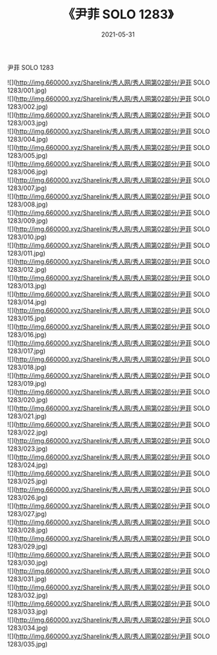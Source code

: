 ﻿---
layout: post
title:  《尹菲 SOLO 1283》
date:   2021-05-31
img: http://img.660000.xyz/Sharelink/秀人网/秀人网第02部分/尹菲 SOLO 1283/000.jpg
categories: [美女, 清纯, 唯美]
---

尹菲 SOLO 1283

  ![](http://img.660000.xyz/Sharelink/秀人网/秀人网第02部分/尹菲 SOLO 1283/001.jpg) <br> ![](http://img.660000.xyz/Sharelink/秀人网/秀人网第02部分/尹菲 SOLO 1283/002.jpg) <br> ![](http://img.660000.xyz/Sharelink/秀人网/秀人网第02部分/尹菲 SOLO 1283/003.jpg) <br> ![](http://img.660000.xyz/Sharelink/秀人网/秀人网第02部分/尹菲 SOLO 1283/004.jpg) <br> ![](http://img.660000.xyz/Sharelink/秀人网/秀人网第02部分/尹菲 SOLO 1283/005.jpg) <br> ![](http://img.660000.xyz/Sharelink/秀人网/秀人网第02部分/尹菲 SOLO 1283/006.jpg) <br> ![](http://img.660000.xyz/Sharelink/秀人网/秀人网第02部分/尹菲 SOLO 1283/007.jpg) <br> ![](http://img.660000.xyz/Sharelink/秀人网/秀人网第02部分/尹菲 SOLO 1283/008.jpg) <br> ![](http://img.660000.xyz/Sharelink/秀人网/秀人网第02部分/尹菲 SOLO 1283/009.jpg) <br> ![](http://img.660000.xyz/Sharelink/秀人网/秀人网第02部分/尹菲 SOLO 1283/010.jpg) <br> ![](http://img.660000.xyz/Sharelink/秀人网/秀人网第02部分/尹菲 SOLO 1283/011.jpg) <br> ![](http://img.660000.xyz/Sharelink/秀人网/秀人网第02部分/尹菲 SOLO 1283/012.jpg) <br> ![](http://img.660000.xyz/Sharelink/秀人网/秀人网第02部分/尹菲 SOLO 1283/013.jpg) <br> ![](http://img.660000.xyz/Sharelink/秀人网/秀人网第02部分/尹菲 SOLO 1283/014.jpg) <br> ![](http://img.660000.xyz/Sharelink/秀人网/秀人网第02部分/尹菲 SOLO 1283/015.jpg) <br> ![](http://img.660000.xyz/Sharelink/秀人网/秀人网第02部分/尹菲 SOLO 1283/016.jpg) <br> ![](http://img.660000.xyz/Sharelink/秀人网/秀人网第02部分/尹菲 SOLO 1283/017.jpg) <br> ![](http://img.660000.xyz/Sharelink/秀人网/秀人网第02部分/尹菲 SOLO 1283/018.jpg) <br> ![](http://img.660000.xyz/Sharelink/秀人网/秀人网第02部分/尹菲 SOLO 1283/019.jpg) <br> ![](http://img.660000.xyz/Sharelink/秀人网/秀人网第02部分/尹菲 SOLO 1283/020.jpg) <br> ![](http://img.660000.xyz/Sharelink/秀人网/秀人网第02部分/尹菲 SOLO 1283/021.jpg) <br> ![](http://img.660000.xyz/Sharelink/秀人网/秀人网第02部分/尹菲 SOLO 1283/022.jpg) <br> ![](http://img.660000.xyz/Sharelink/秀人网/秀人网第02部分/尹菲 SOLO 1283/023.jpg) <br> ![](http://img.660000.xyz/Sharelink/秀人网/秀人网第02部分/尹菲 SOLO 1283/024.jpg) <br> ![](http://img.660000.xyz/Sharelink/秀人网/秀人网第02部分/尹菲 SOLO 1283/025.jpg) <br> ![](http://img.660000.xyz/Sharelink/秀人网/秀人网第02部分/尹菲 SOLO 1283/026.jpg) <br> ![](http://img.660000.xyz/Sharelink/秀人网/秀人网第02部分/尹菲 SOLO 1283/027.jpg) <br> ![](http://img.660000.xyz/Sharelink/秀人网/秀人网第02部分/尹菲 SOLO 1283/028.jpg) <br> ![](http://img.660000.xyz/Sharelink/秀人网/秀人网第02部分/尹菲 SOLO 1283/029.jpg) <br> ![](http://img.660000.xyz/Sharelink/秀人网/秀人网第02部分/尹菲 SOLO 1283/030.jpg) <br> ![](http://img.660000.xyz/Sharelink/秀人网/秀人网第02部分/尹菲 SOLO 1283/031.jpg) <br> ![](http://img.660000.xyz/Sharelink/秀人网/秀人网第02部分/尹菲 SOLO 1283/032.jpg) <br> ![](http://img.660000.xyz/Sharelink/秀人网/秀人网第02部分/尹菲 SOLO 1283/033.jpg) <br> ![](http://img.660000.xyz/Sharelink/秀人网/秀人网第02部分/尹菲 SOLO 1283/034.jpg) <br> ![](http://img.660000.xyz/Sharelink/秀人网/秀人网第02部分/尹菲 SOLO 1283/035.jpg) <br>